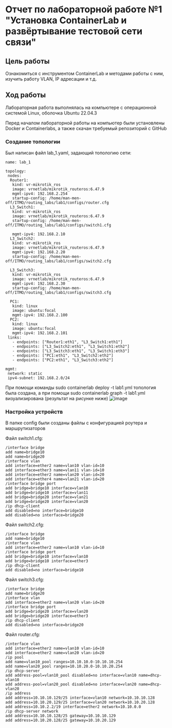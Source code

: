 # Отчет по лабораторной работе №1 "Установка ContainerLab и развёртывание тестовой сети связи"

## Цель работы
Ознакомиться с инструментом ContainerLab и методами работы с ним, изучить работу VLAN, IP адресации и т.д.
## Ход работы
Лабораторная работа выполнялась на компьютере с операционной системой Linux, оболочка Ubuntu 22.04.3

Перед началом лабораторной работы на компьютер были установлены Docker и Containerlabs, а также скачан требуемый репозиторий с GitHub
### Создание топологии

Был написан файл lab_1.yaml, задающий топологию сети:

```
name: lab_1

topology:
 nodes:
  Router1:
   kind: vr-mikrotik_ros
   image: vrnetlab/mikrotik_routeros:6.47.9
   mgmt-ipv4: 192.168.2.254
   startup-config: /home/man-men-off/ITMO/routing_labs/lab1/configs/router.cfg
  L3_Switch1:
   kind: vr-mikrotik_ros
   image: vrnetlab/mikrotik_routeros:6.47.9
   startup-config: /home/man-men-off/ITMO/routing_labs/lab1/configs/switch1.cfg

   mgmt-ipv4: 192.168.2.10
  L3_Switch2:
   kind: vr-mikrotik_ros
   image: vrnetlab/mikrotik_routeros:6.47.9
   mgmt-ipv4: 192.168.2.20
   startup-config: /home/man-men-off/ITMO/routing_labs/lab1/configs/switch2.cfg

  L3_Switch3:
   kind: vr-mikrotik_ros
   image: vrnetlab/mikrotik_routeros:6.47.9
   mgmt-ipv4: 192.168.2.30
   startup-config: /home/man-men-off/ITMO/routing_labs/lab1/configs/switch3.cfg

  PC1:
   kind: linux
   image: ubuntu:focal
   mgmt-ipv4: 192.168.2.100
  PC2:
   kind: linux
   image: ubuntu:focal
   mgmt-ipv4: 192.168.2.101
 links:
   - endpoints: ["Router1:eth1", "L3_Switch1:eth1"]
   - endpoints: ["L3_Switch2:eth1", "L3_Switch1:eth2"]
   - endpoints: ["L3_Switch3:eth1", "L3_Switch1:eth3"]
   - endpoints: ["PC1:eth1", "L3_Switch2:eth2"]
   - endpoints: ["PC2:eth1", "L3_Switch3:eth2"]

mgmt:
 network: static
 ipv4-subnet: 192.168.2.0/24
```
При помощи команды sudo containerlab deploy -t lab1.yml топология была создана, а при помощи sudo containerlab graph -t lab1.yml визуализирована (результат на рисунке ниже)
![image](https://github.com/user-attachments/assets/2bd3a8f3-51b5-452f-814f-c86c28a6d991)

### Настройка устройств

В папке config были созданы файлы с конфигурацией роутера и маршрутизаторов

Файл switch1.cfg:

```
/interface bridge
add name=bridge10
add name=bridge20
/interface vlan
add interface=ether2 name=vlan10 vlan-id=10
add interface=ether3 name=vlan11 vlan-id=10
add interface=ether2 name=vlan20 vlan-id=20
add interface=ether4 name=vlan21 vlan-id=20
/interface bridge port
add bridge=bridge10 interface=vlan10
add bridge=bridge10 interface=vlan11
add bridge=bridge20 interface=vlan21
add bridge=bridge20 interface=vlan20
/ip dhcp-client
add disabled=no interface=bridge10
add disabled=no interface=bridge20
```

Файл switch2.cfg:

```
/interface bridge
add name=bridge10
/interface vlan
add interface=ether2 name=vlan10 vlan-id=10
/interface bridge port
add bridge=bridge10 interface=vlan10
add bridge=bridge10 interface=ether3
/ip dhcp-client
add disabled=no interface=bridge10
```

Файл switch3.cfg:

```
/interface bridge
add name=bridge20
/interface vlan
add interface=ether2 name=vlan20 vlan-id=20
/interface bridge port
add bridge=bridge20 interface=vlan20
add bridge=bridge20 interface=ether3
/ip dhcp-client
add disabled=no interface=bridge20
```

Файл router.cfg:

```
/interface vlan
add interface=ether2 name=vlan10 vlan-id=10
add interface=ether2 name=vlan20 vlan-id=20
/ip pool
add name=vlan10_pool ranges=10.10.10.0-10.10.10.254
add name=vlan20_pool ranges=10.10.20.0-10.10.20.254
/ip dhcp-server
add address-pool=vlan10_pool disabled=no interface=vlan10 name=dhcp-vlan10
add address-pool=vlan20_pool disabled=no interface=vlan20 name=dhcp-vlan20
/ip address
add address=10.10.10.129/25 interface=vlan10 network=10.10.10.128
add address=10.10.20.129/25 interface=vlan20 network=10.10.20.128
add address=10.10.2.2/19 interface=ether2 network=10.10.0.0
/ip dhcp-server network
add address=10.10.10.128/25 gateway=10.10.10.129
add address=10.10.20.128/25 gateway=10.10.20.129
```
